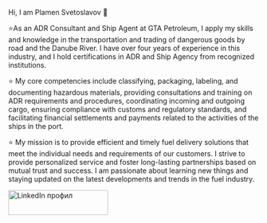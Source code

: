Hi, I am Plamen Svetoslavov 👋

⭐As an ADR Consultant and Ship Agent at GTA Petroleum, I apply my skills and knowledge in the transportation and trading of dangerous goods by road and the Danube River. I have over four years of experience in this industry, and I hold certifications in ADR and Ship Agency from recognized institutions.

⭐
My core competencies include classifying, packaging, labeling, and documenting hazardous materials, providing consultations and training on ADR requirements and procedures, coordinating incoming and outgoing cargo, ensuring compliance with customs and regulatory standards, and facilitating financial settlements and payments related to the activities of the ships in the port.

⭐
My mission is to provide efficient and timely fuel delivery solutions that meet the individual needs and requirements of our customers. I strive to provide personalized service and foster long-lasting partnerships based on mutual trust and success. I am passionate about learning new things and staying updated on the latest developments and trends in the fuel industry.

<a href="https://www.linkedin.com/in/път-към-вашия-профил" target="_blank">
  <img src="https://www.linkedin.com/img/webpromo/btn_myprofile_white.png" width="200" height="50" alt="LinkedIn профил" />
</a>


<!--
**plamensve/plamensve** is a ✨ _special_ ✨ repository because its `README.md` (this file) appears on your GitHub profile.

Here are some ideas to get you started:

- 🔭 I’m currently working on ...
- 🌱 I’m currently learning ...
- 👯 I’m looking to collaborate on ...
- 🤔 I’m looking for help with ...
- 💬 Ask me about ...
- 📫 How to reach me: ...
- 😄 Pronouns: ...
- ⚡ Fun fact: ...
-->
